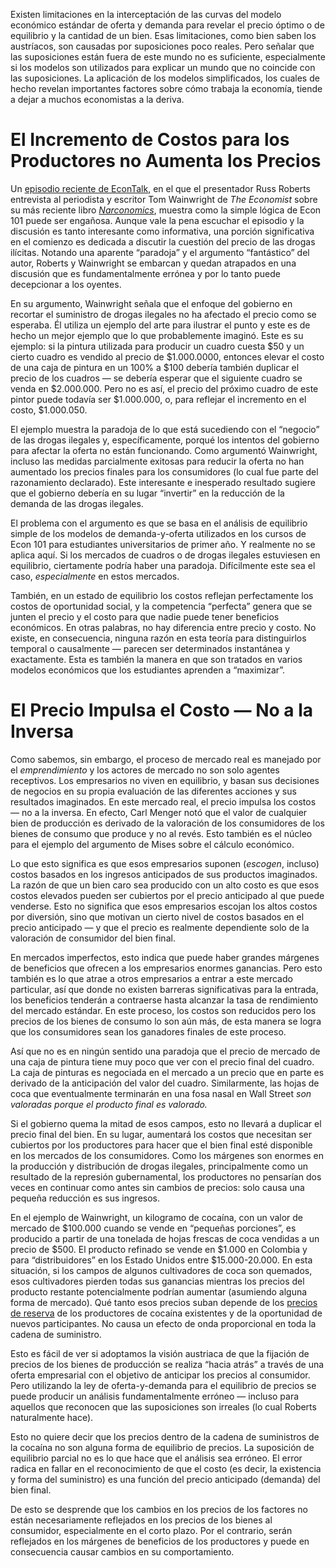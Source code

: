 Existen limitaciones en la interceptación de las curvas del modelo económico estándar de oferta y demanda para revelar el precio óptimo o de equilibrio y la cantidad de un bien. Esas limitaciones, como bien saben los austríacos, son causadas por suposiciones poco reales. Pero señalar que las suposiciones están fuera de este mundo no es suficiente, especialmente si los modelos son utilizados para explicar un mundo que no coincide con las suposiciones. La aplicación de los modelos simplificados, los cuales de hecho revelan importantes factores sobre cómo trabaja la economía, tiende a dejar a muchos economistas a la deriva.

# El Incremento de Costos para los Productores no Aumenta los Precios

Un [episodio reciente de EconTalk](http://www.econtalk.org/archives/2017/02/tom*wainwright.html), en el que el presentador Russ Roberts entrevista al periodista y escritor Tom Wainwright de *The Economist* sobre su más reciente libro *[Narconomics](https://www.amazon.com/Narconomics-How-Run-Drug-Cartel/dp/1610395832/?tag=misesinsti-20)*, muestra como la simple lógica de Econ 101 puede ser engañosa. Aunque vale la pena escuchar el episodio y la discusión es tanto interesante como informativa, una porción significativa en el comienzo es dedicada a discutir la cuestión del precio de las drogas ilícitas. Notando una aparente “paradoja” y el argumento “fantástico” del autor, Roberts y Wainwright se embarcan y quedan atrapados en una discusión que es fundamentalmente errónea y por lo tanto puede decepcionar a los oyentes.

En su argumento, Wainwright señala que el enfoque del gobierno en recortar el suministro de drogas ilegales no ha afectado el precio como se esperaba. Él utiliza un ejemplo del arte para ilustrar el punto y este es de hecho un mejor ejemplo que lo que probablemente imaginó. Este es su ejemplo: si la pintura utilizada para producir un cuadro cuesta $50 y un cierto cuadro es vendido al precio de $1.000.0000, entonces elevar el costo de una caja de pintura en un 100% a $100 debería también duplicar el precio de los cuadros — se debería esperar que el siguiente cuadro se venda en $2.000.000. Pero no es así, el precio del próximo cuadro de este pintor puede todavía ser $1.000.000, o, para reflejar el incremento en el costo, $1.000.050.

El ejemplo muestra la paradoja de lo que está sucediendo con el “negocio” de las drogas ilegales y, específicamente, porqué los intentos del gobierno para afectar la oferta no están funcionando. Como argumentó Wainwright, incluso las medidas parcialmente exitosas para reducir la oferta no han aumentado los precios finales para los consumidores (lo cual fue parte del razonamiento declarado). Este interesante e inesperado resultado sugiere que el gobierno debería en su lugar “invertir” en la reducción de la demanda de las drogas ilegales.

El problema con el argumento es que se basa en el análisis de equilibrio simple de los modelos de demanda-y-oferta utilizados en los cursos de Econ 101 para estudiantes universitarios de primer año. Y realmente no se aplica aquí. Si los mercados de cuadros o de drogas ilegales estuviesen en equilibrio, ciertamente podría haber una paradoja. Difícilmente este sea el caso, *especialmente* en estos mercados.

También, en un estado de equilibrio los costos reflejan perfectamente los costos de oportunidad social, y la competencia “perfecta” genera que se junten el precio y el costo para que nadie puede tener beneficios económicos. En otras palabras, no hay diferencia entre precio y costo. No existe, en consecuencia, ninguna razón en esta teoría para distinguirlos temporal o causalmente — parecen ser determinados instantánea y exactamente. Esta es también la manera en que son tratados en varios modelos económicos que los estudiantes aprenden a “maximizar”.

# El Precio Impulsa el Costo — No a la Inversa

Como sabemos, sin embargo, el proceso de mercado real es manejado por el *emprendimiento* y los actores de mercado no son solo agentes receptivos. Los empresarios no viven en equilibrio, y basan sus decisiones de negocios en su propia evaluación de las diferentes acciones y sus resultados imaginados. En este mercado real, el precio impulsa los costos — no a la inversa. En efecto, Carl Menger notó que el valor de cualquier bien de producción es derivado de la valoración de los consumidores de los bienes de consumo que produce y no al revés. Esto también es el núcleo para el ejemplo del argumento de Mises sobre el cálculo económico.

Lo que esto significa es que esos empresarios suponen (*escogen*, incluso) costos basados en los ingresos anticipados de sus productos imaginados. La razón de que un bien caro sea producido con un alto costo es que esos costos elevados pueden ser cubiertos por el precio anticipado al que puede venderse. Esto no significa que esos empresarios escojan los altos costos por diversión, sino que motivan un cierto nivel de costos basados en el precio anticipado — y que el precio es realmente dependiente solo de la valoración de consumidor del bien final.

En mercados imperfectos, esto indica que puede haber grandes márgenes de beneficios que ofrecen a los empresarios enormes ganancias. Pero esto también es lo que atrae a otros empresarios a entrar a este mercado particular, así que donde no existen barreras significativas para la entrada, los beneficios tenderán a contraerse hasta alcanzar la tasa de rendimiento del mercado estándar. En este proceso, los costos son reducidos pero los precios de los bienes de consumo lo son aún más, de esta manera se logra que los consumidores sean los ganadores finales de este proceso.

Así que no es en ningún sentido una paradoja que el precio de mercado de una caja de pintura tiene muy poco que ver con el precio final del cuadro. La caja de pinturas es negociada en el mercado a un precio que en parte es derivado de la anticipación del valor del cuadro. Similarmente, las hojas de coca que eventualmente terminarán en una fosa nasal en Wall Street *son valoradas porque el producto final es valorado.*

Si el gobierno quema la mitad de esos campos, esto no llevará a duplicar el precio final del bien. En su lugar, aumentará los costos que necesitan ser cubiertos por los productores para hacer que el bien final esté disponible en los mercados de los consumidores. Como los márgenes son enormes en la producción y distribución de drogas ilegales, principalmente como un resultado de la represión gubernamental, los productores no pensarían dos veces en continuar como antes sin cambios de precios: solo causa una pequeña reducción es sus ingresos.

En el ejemplo de Wainwright, un kilogramo de cocaína, con un valor de mercado de $100.000 cuando se vende en “pequeñas porciones”, es producido a partir de una tonelada de hojas frescas de coca vendidas a un precio de $500. El producto refinado se vende en $1.000 en Colombia y para “distribuidores” en los Estado Unidos entre $15.000-20.000. En esta situación, si los campos de algunos cultivadores de coca son quemados, esos cultivadores pierden todas sus ganancias mientras los precios del producto restante potencialmente podrían aumentar (asumiendo alguna forma de mercado). Qué tanto esos precios suban depende de los [precios de reserva](https://en.wikipedia.org/wiki/Reservation*price) de los productores de cocaína existentes y de la oportunidad de nuevos participantes. No causa un efecto de onda proporcional en toda la cadena de suministro.

Esto es fácil de ver si adoptamos la visión austriaca de que la fijación de precios de los bienes de producción se realiza “hacia atrás” a través de una oferta empresarial con el objetivo de anticipar los precios al consumidor. Pero utilizando la ley de oferta-y-demanda para el equilibrio de precios se puede producir un análisis fundamentalmente erróneo — incluso para aquellos que reconocen que las suposiciones son irreales (lo cual Roberts naturalmente hace).

Esto no quiere decir que los precios dentro de la cadena de suministros de la cocaína no son alguna forma de equilibrio de precios. La suposición de equilibrio parcial no es lo que hace que el análisis sea erróneo. El error radica en fallar en el reconocimiento de que el costo (es decir, la existencia y forma del suministro) es una función del precio anticipado (demanda) del bien final.

De esto se desprende que los cambios en los precios de los factores no están necesariamente reflejados en los precios de los bienes al consumidor, especialmente en el corto plazo. Por el contrario, serán reflejados en los márgenes de beneficios de los productores y puede en consecuencia causar cambios en su comportamiento. 
